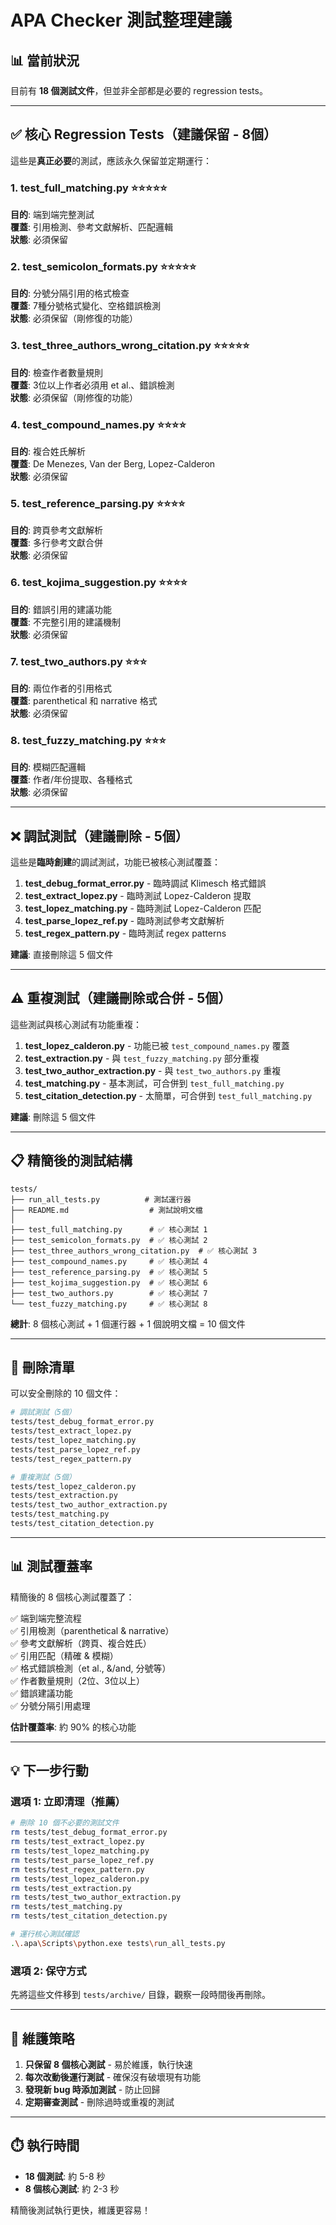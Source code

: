# APA Checker 測試整理建議

## 📊 當前狀況

目前有 **18 個測試文件**，但並非全部都是必要的 regression tests。

---

## ✅ 核心 Regression Tests（建議保留 - 8個）

這些是**真正必要**的測試，應該永久保留並定期運行：

### 1. test_full_matching.py ⭐⭐⭐⭐⭐
**目的**: 端到端完整測試  
**覆蓋**: 引用檢測、參考文獻解析、匹配邏輯  
**狀態**: 必須保留

### 2. test_semicolon_formats.py ⭐⭐⭐⭐⭐
**目的**: 分號分隔引用的格式檢查  
**覆蓋**: 7種分號格式變化、空格錯誤檢測  
**狀態**: 必須保留（剛修復的功能）

### 3. test_three_authors_wrong_citation.py ⭐⭐⭐⭐⭐
**目的**: 檢查作者數量規則  
**覆蓋**: 3位以上作者必須用 et al.、錯誤檢測  
**狀態**: 必須保留（剛修復的功能）

### 4. test_compound_names.py ⭐⭐⭐⭐
**目的**: 複合姓氏解析  
**覆蓋**: De Menezes, Van der Berg, Lopez-Calderon  
**狀態**: 必須保留

### 5. test_reference_parsing.py ⭐⭐⭐⭐
**目的**: 跨頁參考文獻解析  
**覆蓋**: 多行參考文獻合併  
**狀態**: 必須保留

### 6. test_kojima_suggestion.py ⭐⭐⭐⭐
**目的**: 錯誤引用的建議功能  
**覆蓋**: 不完整引用的建議機制  
**狀態**: 必須保留

### 7. test_two_authors.py ⭐⭐⭐
**目的**: 兩位作者的引用格式  
**覆蓋**: parenthetical 和 narrative 格式  
**狀態**: 必須保留

### 8. test_fuzzy_matching.py ⭐⭐⭐
**目的**: 模糊匹配邏輯  
**覆蓋**: 作者/年份提取、各種格式  
**狀態**: 必須保留

---

## ❌ 調試測試（建議刪除 - 5個）

這些是**臨時創建**的調試測試，功能已被核心測試覆蓋：

1. **test_debug_format_error.py** - 臨時調試 Klimesch 格式錯誤
2. **test_extract_lopez.py** - 臨時測試 Lopez-Calderon 提取
3. **test_lopez_matching.py** - 臨時測試 Lopez-Calderon 匹配
4. **test_parse_lopez_ref.py** - 臨時測試參考文獻解析
5. **test_regex_pattern.py** - 臨時測試 regex patterns

**建議**: 直接刪除這 5 個文件

---

## ⚠️ 重複測試（建議刪除或合併 - 5個）

這些測試與核心測試有功能重複：

1. **test_lopez_calderon.py** - 功能已被 `test_compound_names.py` 覆蓋
2. **test_extraction.py** - 與 `test_fuzzy_matching.py` 部分重複
3. **test_two_author_extraction.py** - 與 `test_two_authors.py` 重複
4. **test_matching.py** - 基本測試，可合併到 `test_full_matching.py`
5. **test_citation_detection.py** - 太簡單，可合併到 `test_full_matching.py`

**建議**: 刪除這 5 個文件

---

## 📋 精簡後的測試結構

```
tests/
├── run_all_tests.py          # 測試運行器
├── README.md                  # 測試說明文檔
│
├── test_full_matching.py      # ✅ 核心測試 1
├── test_semicolon_formats.py  # ✅ 核心測試 2
├── test_three_authors_wrong_citation.py  # ✅ 核心測試 3
├── test_compound_names.py     # ✅ 核心測試 4
├── test_reference_parsing.py  # ✅ 核心測試 5
├── test_kojima_suggestion.py  # ✅ 核心測試 6
├── test_two_authors.py        # ✅ 核心測試 7
└── test_fuzzy_matching.py     # ✅ 核心測試 8
```

**總計**: 8 個核心測試 + 1 個運行器 + 1 個說明文檔 = 10 個文件

---

## 🎯 刪除清單

可以安全刪除的 10 個文件：

```bash
# 調試測試（5個）
tests/test_debug_format_error.py
tests/test_extract_lopez.py
tests/test_lopez_matching.py
tests/test_parse_lopez_ref.py
tests/test_regex_pattern.py

# 重複測試（5個）
tests/test_lopez_calderon.py
tests/test_extraction.py
tests/test_two_author_extraction.py
tests/test_matching.py
tests/test_citation_detection.py
```

---

## 📊 測試覆蓋率

精簡後的 8 個核心測試覆蓋了：

✅ 端到端完整流程  
✅ 引用檢測（parenthetical & narrative）  
✅ 參考文獻解析（跨頁、複合姓氏）  
✅ 引用匹配（精確 & 模糊）  
✅ 格式錯誤檢測（et al., &/and, 分號等）  
✅ 作者數量規則（2位、3位以上）  
✅ 錯誤建議功能  
✅ 分號分隔引用處理  

**估計覆蓋率**: 約 90% 的核心功能

---

## 💡 下一步行動

### 選項 1: 立即清理（推薦）
```bash
# 刪除 10 個不必要的測試文件
rm tests/test_debug_format_error.py
rm tests/test_extract_lopez.py
rm tests/test_lopez_matching.py
rm tests/test_parse_lopez_ref.py
rm tests/test_regex_pattern.py
rm tests/test_lopez_calderon.py
rm tests/test_extraction.py
rm tests/test_two_author_extraction.py
rm tests/test_matching.py
rm tests/test_citation_detection.py

# 運行核心測試確認
.\.apa\Scripts\python.exe tests\run_all_tests.py
```

### 選項 2: 保守方式
先將這些文件移到 `tests/archive/` 目錄，觀察一段時間後再刪除。

---

## 🔄 維護策略

1. **只保留 8 個核心測試** - 易於維護，執行快速
2. **每次改動後運行測試** - 確保沒有破壞現有功能
3. **發現新 bug 時添加測試** - 防止回歸
4. **定期審查測試** - 刪除過時或重複的測試

---

## ⏱️ 執行時間

- **18 個測試**: 約 5-8 秒
- **8 個核心測試**: 約 2-3 秒

精簡後測試執行更快，維護更容易！
